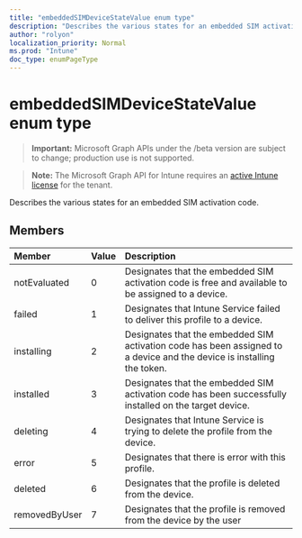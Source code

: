 ```yaml
---
title: "embeddedSIMDeviceStateValue enum type"
description: "Describes the various states for an embedded SIM activation code."
author: "rolyon"
localization_priority: Normal
ms.prod: "Intune"
doc_type: enumPageType
---
```


# embeddedSIMDeviceStateValue enum type

> **Important:** Microsoft Graph APIs under the /beta version are subject to change; production use is not supported.

> **Note:** The Microsoft Graph API for Intune requires an [active Intune license](https://go.microsoft.com/fwlink/?linkid=839381) for the tenant.

Describes the various states for an embedded SIM activation code.

## Members
|Member|Value|Description|
|:---|:---|:---|
|notEvaluated|0|Designates that the embedded SIM activation code is free and available to be assigned to a device.|
|failed|1|Designates that Intune Service failed to deliver this profile to a device.|
|installing|2|Designates that the embedded SIM activation code has been assigned to a device and the device is installing the token.|
|installed|3|Designates that the embedded SIM activation code has been successfully installed on the target device.|
|deleting|4|Designates that Intune Service is trying to delete the profile from the device.|
|error|5|Designates that there is error with this profile.|
|deleted|6|Designates that the profile is deleted from the device.|
|removedByUser|7|Designates that the profile is removed from the device by the user|



